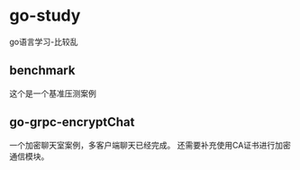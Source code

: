 # go-study
go语言学习-比较乱


## benchmark
这个是一个基准压测案例

## go-grpc-encryptChat

一个加密聊天室案例，多客户端聊天已经完成。
还需要补充使用CA证书进行加密通信模块。